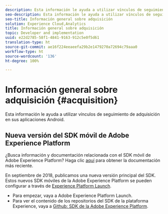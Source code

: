 ```yaml
---
description: Esta información le ayuda a utilizar vínculos de seguimiento de adquisición en sus aplicaciones iOS.
seo-description: Esta información le ayuda a utilizar vínculos de seguimiento de adquisición en sus aplicaciones iOS.
seo-title: Información general sobre adquisición
solution: Experience Cloud,Analytics
title: Información general sobre adquisición
topic: Developer and implementation
uuid: e22d2785-58f1-4841-9163-912c5e0f5d61
translation-type: ht
source-git-commit: ae16f224eeaeefa29b2e1479270a72694c79aaa0
workflow-type: ht
source-wordcount: '136'
ht-degree: 100%

---
```



# Información general sobre adquisición {#acquisition}

Esta información le ayuda a utilizar vínculos de seguimiento de adquisición en sus aplicaciones Android.

## Nueva versión del SDK móvil de Adobe Experience Platform

¿Busca información y documentación relacionada con el SDK móvil de Adobe Experience Platform? Haga clic [aquí](https://aep-sdks.gitbook.io/docs/) para obtener la documentación más reciente.

En septiembre de 2018, publicamos una nueva versión principal del SDK. Estos nuevos SDK móviles de la Adobe Experience Platform se pueden configurar a través de [Experience Platform Launch](https://www.adobe.com/es/experience-platform/launch.html).

* Para empezar, vaya a Adobe Experience Platform Launch.
* Para ver el contenido de los repositorios del SDK de la plataforma Experience, vaya a [Github: SDK de la Adobe Experience Platform](https://github.com/Adobe-Marketing-Cloud/acp-sdks).
